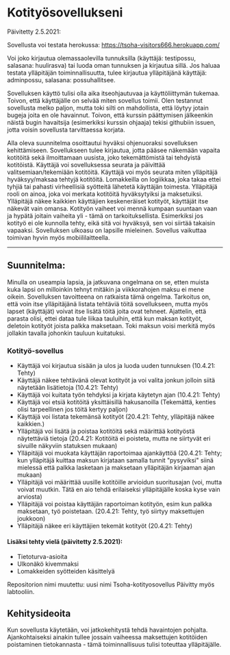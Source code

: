 # Kotityösovellukseni

Päivitetty 2.5.2021: 

Sovellusta voi testata herokussa: https://tsoha-visitors666.herokuapp.com/

Voi joko kirjautua olemassaolevilla tunnuksilla (käyttäjä: testipossu, salasana: huulirasva) tai luoda oman tunnuksen ja kirjautua sillä.
Jos haluaa testata ylläpitäjän toiminnallisuutta, tulee kirjautua ylläpitäjänä käyttäjä: adminpossu, salasana: possuhallitsee. 

Sovelluksen käyttö tulisi olla aika itseohjautuvaa ja käyttöliittymän tukemaa. Toivon, että käyttäjälle on selvää miten sovellus toimii. Olen testannut
sovellusta melko paljon, mutta toki silti on mahdollista, että löytyy jotain bugeja joita en ole havainnut. Toivon, että kurssin päättymisen jälkeenkin
näistä bugin havaitsija (esimerkiksi kurssin ohjaaja) tekisi githubiin issuen, jotta voisin sovellusta tarvittaessa korjata.

Alla oleva suunnitelma osoittautui hyväksi ohjenuoraksi sovelluksen kehittämiseen. Sovellukseen tulee kirjautua, jotta pääsee näkemään vapaita
kotitöitä sekä ilmoittamaan uusista, joko tekemättömistä tai tehdyistä kotitöistä. Käyttäjä voi sovelluksessa seurata ja päivittää valitsemiaan/tekemiään
kotitöitä. Käyttäjä voi myös seurata miten ylläpitäjä hyväksyy/maksaa tehtyjä kotitöitä. Lomakkeilla on logiikkaa, joka takaa ettei tyhjiä tai pahasti 
virheellisiä syötteitä lähetetä käyttäjän toimesta. Ylläpitäjä rooli on ainoa, joka voi merkata kotitöitä hyväksytyiksi ja maksetuiksi. Ylläpitäjä näkee
kaikkien käyttäjien keskeneräiset kotityöt, käyttäjät itse näkevät vain omansa. Kotityön vaiheet voi mennä kumpaan suuntaan vaan ja hypätä joitain vaiheita
yli - tämä on tarkoituksellista. Esimerkiksi jos kotityö ei ole kunnolla tehty, eikä sitä voi hyväksyä, sen voi siirtää takaisin vapaaksi. Sovelluksen ulkoasu on lapsille mieleinen. Sovellus vaikuttaa toimivan hyvin myös mobiililaitteella.

----------------------------------------------------------------------------------------------------------------------------------------
## Suunnitelma:
Minulla on useampia lapsia, ja jatkuvana ongelmana on se, etten muista kuka lapsi on milloinkin 
tehnyt mitäkin ja viikkorahojen maksu ei mene oikein. Sovelluksen tavoitteena on ratkaista tämä ongelma.
Tarkoitus on, että voin itse ylläpitäjänä listata tehtäviä töitä sovellukseen, mutta myös lapset (käyttäjät)
voivat itse lisätä töitä joita ovat tehneet. Ajattelin, että parasta olisi, ettei dataa tule liikaa tauluihin,
että kun maksan kotityöt, deletoin kotityöt joista palkka maksetaan. Toki maksun voisi merkitä myös jollakin
tavalla johonkin tauluun kuitatuksi.

### Kotityö-sovellus

- Käyttäjä voi kirjautua sisään ja ulos ja luoda uuden tunnuksen (10.4.21: Tehty)
- Käyttäjä näkee tehtävänä olevat kotityöt ja voi valita jonkun jolloin siitä näytetään lisätietoja (10.4.21: Tehty)
- Käyttäjä voi kuitata työn tehdyksi ja kirjata käytetyn ajan (10.4.21: Tehty)
- Käyttäjä voi etsiä kotitöitä yksittäisillä hakusanoilla (Tekemättä, kenties olisi tarpeellinen jos töitä kertyy paljon)
- Käyttäjä voi listata tekemänsä kotityöt (20.4.21: Tehty, ylläpitäjä näkee kaikkien.)
- Ylläpitäjä voi lisätä ja poistaa kotitöitä sekä määrittää kotityöstä näytettäviä tietoja (20.4.21: Kotitöitä ei poisteta, mutta ne siirtyvät
  eri sivuille näkyviin statuksen mukaan)
- Ylläpitäjä voi muokata käyttäjän raportoimaa ajankäyttöä (20.4.21: Tehty; kun ylläpitäjä kuittaa maksun kirjataan samalla tunnit "pysyviksi"
  siinä mielessä että palkka lasketaan ja maksetaan ylläpitäjän kirjaaman ajan mukaan)
- Ylläpitäjä voi määrittää uusille kotitöille arvioidun suoritusajan (voi, mutta voivat muutkin. Tätä en aio tehdä erilaiseksi ylläpitäjälle koska kyse vain arviosta)
- Ylläpitäjä voi poistaa käyttäjän raportoiman kotityön, esim kun palkka maksetaan, työ poistetaan. (20.4.21: Tehty, työ siirtyy maksettujen joukkoon)
- Ylläpitäjä näkee eri käyttäjien tekemät kotityöt (20.4.21: Tehty)

#### Lisäksi tehty vielä (päivitetty 2.5.2021):
- Tietoturva-asioita
- Ulkonäkö kivemmaksi
- Lomakkeiden syötteiden käsittelyä

Repositorion nimi muutettu: uusi nimi Tsoha-kotityosovellus
Päivitty myös labtooliin.

## Kehitysideoita

Kun sovellusta käytetään, voi jatkokehitystä tehdä havaintojen pohjalta. Ajankohtaiseksi ainakin tullee jossain vaiheessa maksettujen kotitöiden poistaminen
tietokannasta - tämä toiminnallisuus tulisi toteuttaa ylläpitäjälle.
